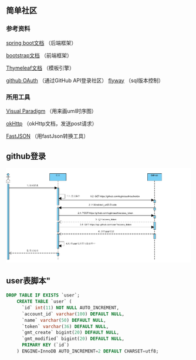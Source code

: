 ## 简单社区

### 参考资料
[spring boot文档](https://zed058.cn/code/dev/Spring%20Boot%20%E5%85%A5%E9%97%A8.html) （后端框架）

[bootstrap文档](https://v3.bootcss.com/getting-started/) （前端框架）

[Thymeleaf文档](https://spring.io/guides/gs/serving-web-content/)  （模板引擎）

[github OAuth](https://developer.github.com/apps/building-oauth-apps/creating-an-oauth-app/) （通过GitHub API登录社区）
[flyway](https://flywaydb.org/getstarted/firststeps/maven) （sql版本控制）

### 所用工具
[Visual Paradigm](https://www.visual-paradigm.com/cn/download/) （用来画uml时序图）

[okHttp](https://square.github.io/okhttp/) （okHttp文档，发送post请求）

[FastJSON](https://mvnrepository.com/artifact/com.alibaba/fastjson) （用fastJson转换工具）


## github登录
![githubLogin](images/git登录时序图.jpg)

## user表脚本"
~~~sql
DROP TABLE IF EXISTS `user`;
    CREATE TABLE `user` (
      `id` int(11) NOT NULL AUTO_INCREMENT,
      `account_id` varchar(100) DEFAULT NULL,
      `name` varchar(50) DEFAULT NULL,
      `token` varchar(36) DEFAULT NULL,
      `gmt_create` bigint(20) DEFAULT NULL,
      `gmt_modified` bigint(20) DEFAULT NULL,
      PRIMARY KEY (`id`)
    ) ENGINE=InnoDB AUTO_INCREMENT=2 DEFAULT CHARSET=utf8;
~~~
    


